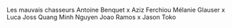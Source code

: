 Les mauvais chasseurs
Antoine Benquet x
Aziz Ferchiou
Mélanie Glauser x
Luca Joss
Quang Minh Nguyen
Joao Ramos x
Jason Toko
